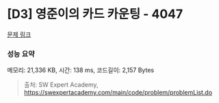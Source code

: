 # [D3] 영준이의 카드 카운팅 - 4047 

[문제 링크](https://swexpertacademy.com/main/code/problem/problemDetail.do?contestProbId=AWIsY84KEPMDFAWN) 

### 성능 요약

메모리: 21,336 KB, 시간: 138 ms, 코드길이: 2,157 Bytes



> 출처: SW Expert Academy, https://swexpertacademy.com/main/code/problem/problemList.do